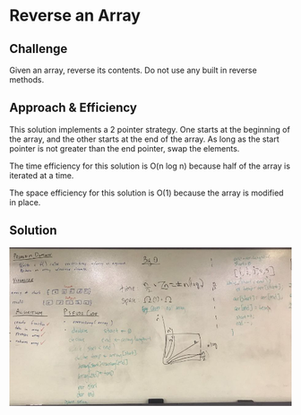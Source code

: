 # Reverse an Array

## Challenge

Given an array, reverse its contents. Do not use any built in reverse methods.

## Approach & Efficiency

This solution implements a 2 pointer strategy.  One starts at the beginning of the array, and the other starts at the end of the array.  As long as the start pointer is not greater than the end pointer, swap the elements.

The time efficiency for this solution is O(n log n) because half of the array is iterated at a time.

The space efficiency for this solution is O(1) because the array is modified in place.

## Solution

![reverse array picture](/assets/reverseAnArray.png)
